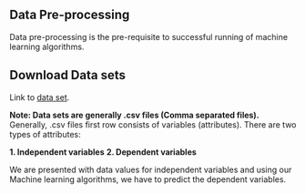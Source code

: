 ## Data Pre-processing

Data pre-processing is the pre-requisite to successful running of machine learning algorithms.

## Download Data sets

Link to [data set](https://www.superdatascience.com/pages/machine-learning).

**Note: Data sets are generally .csv files (Comma separated files).** 
Generally, .csv files first row consists of variables (attributes).
There are two types of attributes:

**1. Independent variables**
**2. Dependent variables**

We are presented with data values for independent variables and using our Machine learning algorithms, we have to predict the dependent variables.
